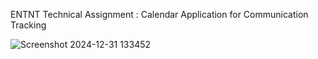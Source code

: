 ENTNT Technical Assignment : Calendar Application for Communication Tracking

![Screenshot 2024-12-31 133452](https://github.com/user-attachments/assets/4cd2017b-7cbf-4a95-aaf5-360e0c6c0e83)
